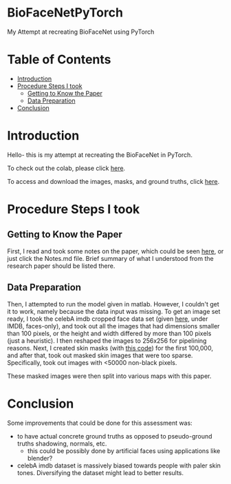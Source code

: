 # BioFaceNetPyTorch
My Attempt at recreating BioFaceNet using PyTorch

# Table of Contents
- [Introduction](#heading)
- [Procedure Steps I took](#heading)
    - [Getting to Know the Paper](#sub-heading)
    - [Data Preparation](#sub-heading)
- [Conclusion](#heading)

# Introduction
Hello- this is my attempt at recreating the BioFaceNet in PyTorch.

To check out the colab, please click [here](google.com).

To access and download the images, masks, and ground truths, click [here](google.com).

# Procedure Steps I took

## Getting to Know the Paper
First, I read and took some notes on the paper, which could be seen [here](https://github.com/asuzukii/BioFaceNetPyTorch/blob/main/Notes.md), or just click the Notes.md file. Brief summary of what I understood from the research paper should be listed there. 

## Data Preparation
Then, I attempted to run the model given in matlab. However, I couldn't get it to work, namely because the data input was missing. To get an image set ready, I took the celebA imdb cropped face data set (given [here](https://data.vision.ee.ethz.ch/cvl/rrothe/imdb-wiki/), under IMDB, faces-only), and took out all the images that had dimensions smaller than 100 pixels, or the height and width differed by more than 100 pixels (just a heuristic). I then reshaped the images to 256x256 for pipelining reasons. Next, I created skin masks (with [this code](https://github.com/WillBrennan/SemanticSegmentation)) for the first 100,000, and after that, took out masked skin images that were too sparse. Specifically, took out images with <50000 non-black pixels.

These masked images were then split into various maps with this paper.

# Conclusion

Some improvements that could be done for this assessment was:
* to have actual concrete ground truths as opposed to pseudo-ground truths shadowing, normals, etc.
    * this could be possibly done by artificial faces using applications like blender?
* celebA imdb dataset is massively biased towards people with paler skin tones. Diversifying the dataset might lead to better results.




